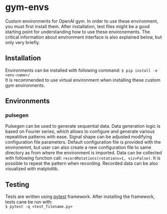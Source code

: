 # gym-envs
Custom environments for OpenAI gym. In order to use these environment, you must first install them.
After installation, test files might be a good starting point for understanding how to use these environements.
The critical information about environment interface is also explained below, but only very briefly.
## Installation
Environments can be installed with following command: `$ pip install -e <env-name>/`  
It is recommended to use virtual environment when installing these custom gym environments.

## Environments
### pulsegen
Pulsegen can be used to generate sequential data.
Data generation logic is based on Fourier series, which allows to configure and generate various repeatitive patterns with ease.
Signal shape can be adjusted modifying configuration file parameters. Default configuration file is provided with the environemnt,
but user can also create a new configuration file to same directory as from where the environment is imported. Data can be collected
with following function call: `recordRotations(rotations=1, viz=False)`. It is possible to repeat the pattern when recording. Recorded
data can be also visualized with matplotlib.
## Testing
Tests are written using [pytest](https://docs.pytest.org/en/stable/index.html) framework.
After installing the framework, tests cane be run with:  
`$ pytest -q <test_filename.py>`
